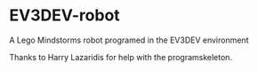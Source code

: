 # EV3DEV-robot
A Lego Mindstorms robot programed in the EV3DEV environment


Thanks to Harry Lazaridis for help with the programskeleton.
